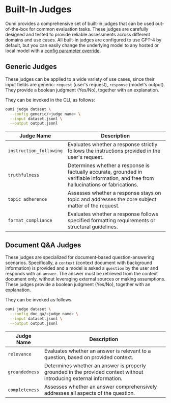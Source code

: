 # Built-In Judges

Oumi provides a comprehensive set of built-in judges that can be used out-of-the-box for common evaluation tasks. These judges are carefully designed and tested to provide reliable assessments across different domains and use cases. All built-in judges are configured to use GPT-4 by default, but you can easily change the underlying model to any hosted or local model with a [config parameter override](/user_guides/judge/judge_config.md#parameter-override).

## Generic Judges

These judges can be applied to a wide variety of use cases, since their input fields are generic: `request` (user's request), `response` (model's output).
They provide a boolean judgment (Yes/No), together with an explanation.

They can be invoked in the CLI, as follows:
```bash
oumi judge dataset \
  --config generic/<judge name> \
  --input dataset.jsonl \
  --output output.jsonl
```

| Judge Name | Description |
|------------|-------------|
| `instruction_following` | Evaluates whether a response strictly follows the instructions provided in the user's request. |
| `truthfulness` | Determines whether a response is factually accurate, grounded in verifiable information, and free from hallucinations or fabrications.|
| `topic_adherence` | Assesses whether a response stays on topic and addresses the core subject matter of the request. |
| `format_compliance` | Evaluates whether a response follows specified formatting requirements or structural guidelines. |


## Document Q&A Judges

These judges are specialized for document-based question-answering scenarios. Specifically, a `context` (context document with background information) is provided and a model is asked a `question` by the user and responds with an `answer`. The answer must be retrieved from the context document only, without leveraging external sources or making assumptions.
These judges provide a boolean judgment (Yes/No), together with an explanation.

They can be invoked as follows
```bash
oumi judge dataset \
  --config doc_qa/<judge name> \
  --input dataset.jsonl \
  --output output.jsonl
```

| Judge Name | Description |
|------------|-------------|
| `relevance` | Evaluates whether an answer is relevant to a question, based on provided context. |
| `groundedness` | Determines whether an answer is properly grounded in the provided context without introducing external information. |
| `completeness` | Assesses whether an answer comprehensively addresses all aspects of the question. |
